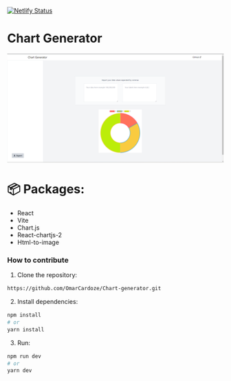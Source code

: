 [![Netlify Status](https://api.netlify.com/api/v1/badges/246c060a-395d-4fb8-8f91-308932d7b012/deploy-status)](https://app.netlify.com/sites/chartsgenerator/deploys)

# Chart Generator

![Chart Generator](./src/assets/chartgenerator-screen.png)

# 📦 Packages:

- React
- Vite
- Chart.js
- React-chartjs-2
- Html-to-image

### How to contribute

1. Clone the repository:

```bash
https://github.com/OmarCardoze/Chart-generator.git
```

2. Install dependencies:

```bash
npm install
# or
yarn install
```

3. Run:

```bash
npm run dev
# or
yarn dev
```